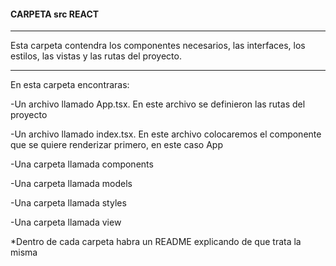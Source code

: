 #### **CARPETA src REACT**

------------------------------------

Esta carpeta contendra los componentes necesarios, las interfaces, los estilos, las vistas y las rutas del proyecto.

------------------------------------

En esta carpeta encontraras: 

-Un archivo llamado App.tsx. En este archivo se definieron las rutas del proyecto

-Un archivo llamado index.tsx. En este archivo colocaremos el componente que se quiere renderizar primero, en este caso App

-Una carpeta llamada components

-Una carpeta llamada models

-Una carpeta llamada styles

-Una carpeta llamada view

*Dentro de cada carpeta habra un README explicando de que trata la misma
